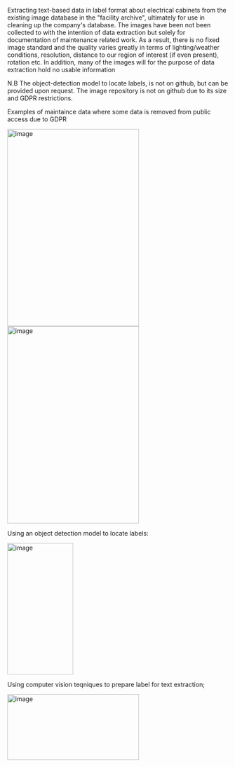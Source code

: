 Extracting text-based data in label format about electrical cabinets from the existing image database in the "facility archive", ultimately for use in cleaning up the company's database. The images have been not been collected to with the intention of data extraction but solely for documentation of maintenance related work. As a result, there is no fixed image standard and the quality varies greatly in terms of lighting/weather conditions, resolution, distance to our region of interest (if even present), rotation etc. In addition, many of the images will for the purpose of data extraction hold no usable information

N.B
The object-detection model to locate labels, is not on github, but can be provided upon request. 
The image repository is not on github due to its size and GDPR restrictions.

Examples of maintaince data where some data is removed from public access due to GDPR

<div class="image-container">
    <img src="https://github.com/mr-lovalova/cabinet_image_data_extraction/assets/47424670/3db0f412-63af-48d9-be5c-0751c8279d3b" alt="image" width="300" height="450">
    <img src="https://github.com/mr-lovalova/cabinet_image_data_extraction/assets/47424670/474839d6-0fb0-457c-b376-4e787f7237d0" alt="image" width="300" height="450">
</div>

Using an object detection model to locate labels:
<div class="image-container">
    <img src="https://github.com/mr-lovalova/cabinet_image_data_extraction/assets/47424670/0249849a-7882-4bc4-99c2-f2a95d79b504" alt="image" width="150" height="300">
</div>

Using computer vision teqniques to prepare label for text extraction;
<div class="image-container">
    <img src="https://github.com/mr-lovalova/cabinet_image_data_extraction/assets/47424670/6e79175a-164e-405b-9538-3770b527e6e5" alt="image" width="300" height="150">
</div>
